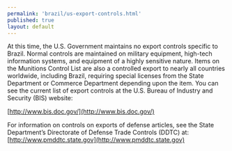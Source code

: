```yaml
--- 
permalink: 'brazil/us-export-controls.html' 
published: true 
layout: default
---
```

At this time, the U.S. Government maintains no export controls specific to Brazil. Normal controls are maintained on military equipment, high-tech information systems, and equipment of a highly sensitive nature. Items on the Munitions Control List are also a controlled export to nearly all countries worldwide, including Brazil, requiring special licenses from the State Department or Commerce Department depending upon the item. You can see the current list of export controls at the U.S. Bureau of Industry and Security (BIS) website:

[http://www.bis.doc.gov/](http://www.bis.doc.gov/)

For information on controls on exports of defense articles, see the State Department’s Directorate of Defense Trade Controls (DDTC) at: [http://www.pmddtc.state.gov](http://www.pmddtc.state.gov)
